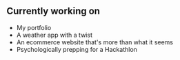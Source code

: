 ## Currently working on
- My portfolio 
- A weather app with a twist 
- An ecommerce website that's more than what it seems 
- Psychologically prepping for a Hackathlon 
